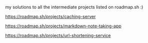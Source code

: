 my solutions to all the intermediate projects listed on roadmap.sh :)

https://roadmap.sh/projects/caching-server


https://roadmap.sh/projects/markdown-note-taking-app


https://roadmap.sh/projects/url-shortening-service
